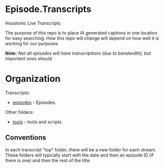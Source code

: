 # Episode.Transcripts
Houstonic Live Transcripts

The purpose of this repo is to place AI generated captions in one location for easy searching. How this repo will change will depend on how well it is working for our purposes.

**Note:** *Not all episodes will have transcriptions (due to bandwidth), but important ones should.*

# Organization

Transcripts:

- [episodes](episodes) - Episodes.

Other folders:

- [tools](tools) - tools and scripts

## Conventions

In each transcript "top" folder, there will be a new folder for each stream. These folders will typically start with the date and then an episode ID (if there is one) and then the rest of the title.
